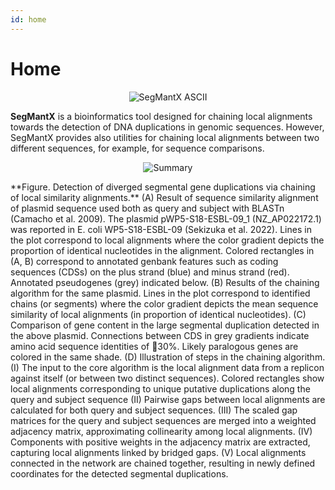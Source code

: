 ```yaml
---
id: home
---
```


# Home

<p align="center">
  <img src="{{ site.baseurl }}/img/segmantx_ASCII.png" alt="SegMantX ASCII">
</p>

**SegMantX** is a bioinformatics tool designed for chaining local alignments towards the detection of DNA duplications in genomic sequences. However, SegMantX provides also utilities for chaining local alignments between two different sequences, for example, for sequence comparisons.

<p align="center">
  <img src="{{ site.baseurl }}/img/segmantx_summary.png" alt="Summary">
</p>
**Figure. Detection of diverged segmental gene duplications via chaining of local similarity alignments.** (A) Result of sequence similarity alignment of plasmid sequence used both as query and subject with BLASTn (Camacho et al. 2009). The plasmid pWP5-S18-ESBL-09_1 (NZ_AP022172.1) was reported in E. coli WP5-S18-ESBL-09 (Sekizuka et al. 2022). Lines in the plot correspond to local alignments where the color gradient depicts the proportion of identical nucleotides in the alignment. Colored rectangles in (A, B) correspond to annotated genbank features such as coding sequences (CDSs) on the plus strand (blue) and minus strand (red). Annotated pseudogenes (grey) indicated below. (B) Results of the chaining algorithm for the same plasmid. Lines in the plot correspond to identified chains (or segments) where the color gradient depicts the mean sequence similarity of local alignments (in proportion of identical nucleotides). (C) Comparison of gene content in the large segmental duplication detected in the above plasmid. Connections between CDS in grey gradients indicate amino acid sequence identities of 30%. Likely paralogous genes are colored in the same shade. (D) Illustration of steps in the chaining algorithm. (I) The input to the core algorithm is the local alignment data from a replicon against itself (or between two distinct sequences). Colored rectangles show local alignments corresponding to unique putative duplications along the query and subject sequence (II) Pairwise gaps between local alignments are calculated for both query and subject sequences. (III) The scaled gap matrices for the query and subject sequences are merged into a weighted adjacency matrix, approximating collinearity among local alignments. (IV) Components with positive weights in the adjacency matrix are extracted, capturing local alignments linked by bridged gaps. (V) Local alignments connected in the network are chained together, resulting in newly defined coordinates for the detected segmental duplications.